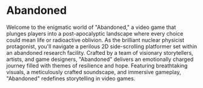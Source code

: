 # Abandoned

<p>Welcome to the enigmatic world of "Abandoned," a video game that plunges players into a post-apocalyptic landscape where every choice could mean life or radioactive oblivion. As the brilliant nuclear physicist protagonist, you'll navigate a perilous 2D side-scrolling platformer set within an abandoned research facility. Crafted by a team of visionary storytellers, artists, and game designers, "Abandoned" delivers an emotionally charged journey filled with themes of resilience and hope. Featuring breathtaking visuals, a meticulously crafted soundscape, and immersive gameplay, "Abandoned" redefines storytelling in video games.</p>
